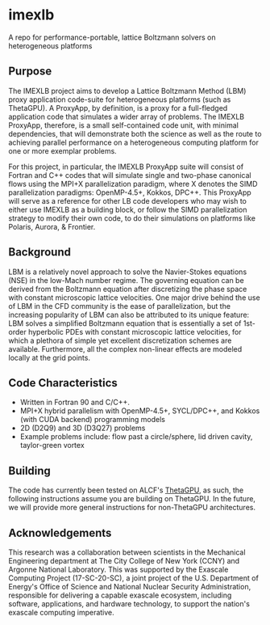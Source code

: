 # imexlb
A repo for performance-portable, lattice Boltzmann solvers on heterogeneous platforms 

## Purpose
The IMEXLB project aims to develop a Lattice Boltzmann Method (LBM) proxy application code-suite for heterogeneous platforms (such as ThetaGPU). A ProxyApp, by definition, is a proxy for a full-fledged application code that simulates a wider array of problems. The IMEXLB ProxyApp, therefore, is a small self-contained code unit, with minimal dependencies, that will demonstrate both the science as well as the route to achieving parallel performance on a heterogeneous computing platform for one or more exemplar problems.

For this project, in particular, the IMEXLB ProxyApp suite will consist of Fortran and C++ codes that will simulate single and two-phase canonical flows using the MPI+X parallelization paradigm, where X denotes the SIMD parallelization paradigms: OpenMP-4.5+, Kokkos, DPC++. This ProxyApp will serve as a reference for other LB code developers who may wish to either use IMEXLB as a building block, or follow the SIMD parallelization strategy to modify their own code, to do their simulations on platforms like Polaris, Aurora, & Frontier.

## Background
LBM is a relatively novel approach to solve the Navier-Stokes equations (NSE) in the low-Mach number regime. The governing equation can be derived from the Boltzmann equation after discretizing the phase space with constant microscopic lattice velocities. One major drive behind the use of LBM in the CFD community is the ease of parallelization, but the increasing popularity of LBM can also be attributed to its unique feature: LBM solves a simplified Boltzmann equation that is essentially a set of 1st-order hyperbolic PDEs with constant microscopic lattice velocities, for which a plethora of simple yet excellent discretization schemes are available. Furthermore, all the complex non-linear effects are modeled locally at the grid points.

## Code Characteristics 
* Written in Fortran 90 and C/C++. 
* MPI+X hybrid parallelism with OpenMP-4.5+, SYCL/DPC++, and Kokkos (with CUDA backend) programming models  
* 2D (D2Q9) and 3D (D3Q27) problems 
* Example problems include: flow past a circle/sphere, lid driven cavity, taylor-green vortex

## Building
The code has currently been tested on ALCF's [ThetaGPU](https://www.alcf.anl.gov/support-center/theta/theta-thetagpu-overview), as such, the following instructions assume you are building on ThetaGPU. In the future, we will provide more general instructions for non-ThetaGPU architectures. 

## Acknowledgements

This research was a collaboration between scientists in the Mechanical Engineering department at The City College of New York (CCNY) and Argonne National Laboratory. This was supported by the Exascale Computing Project (17-SC-20-SC), a joint project of the U.S. Department of Energy's Office of Science and National Nuclear Security Administration, responsible for delivering a capable exascale ecosystem, including software, applications, and hardware technology, to support the nation's exascale computing imperative.   
